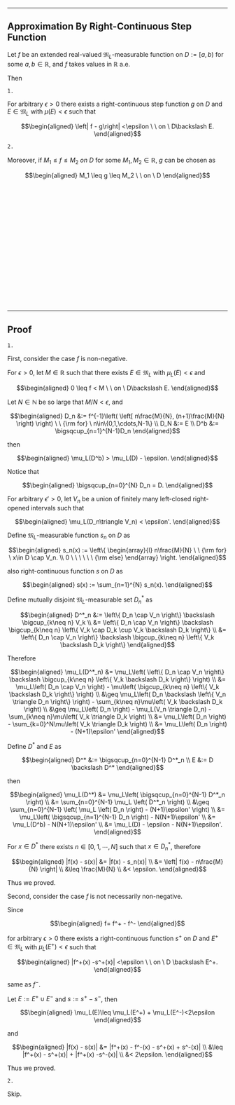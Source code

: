 
---
Approximation By Right-Continuous Step Function
---

Let $f$ be an extended real-valued $\mathfrak{M}_L$-measurable function on $D:=[a, b)$ for some $a, b\in\mathbb{R}$, and $f$ takes values in $\mathbb{R}$ a.e.

Then

`1.`

For arbitrary $\epsilon>0$ there exists a right-continuous step function $g$ on $D$ and $E\in\mathfrak{M}_L$ with $\mu(E)<\epsilon$ such that

$$\begin{aligned}
\left| f - g\right| <\epsilon \ \ on \ D\backslash E.
\end{aligned}$$

`2.`

Moreover, if $M_1\leq f \leq M_2 \ on \ D$ for some $M_1, M_2 \in \mathbb{R}$, $g$ can be chosen as

$$\begin{aligned}
M_1 \leq g \leq M_2 \ \ on \ D
\end{aligned}$$

<br>
<br>
<br>
<br>
<br>
<br>
<br>
<br>
<br>
<br>
<br>
<br>
<br>
<br>
<br>
<br>


---
Proof
---

`1.`

First, consider the case $f$ is non-negative.

For $\epsilon>0$, let $M\in\mathbb{R}$ such that there exists $E\in\mathfrak{M}_L$ with $\mu_L(E)<\epsilon$ and

$$\begin{aligned}
0 \leq f < M \ \ on \ D\backslash E.
\end{aligned}$$

Let $N\in\mathbb{N}$ be so large that $M/N<\epsilon$, and

$$\begin{aligned}
D_n
&:= f^{-1}\left(
    \left[
        n\frac{M}{N}, (n+1)\frac{M}{N}
    \right)
\right)
\ \ {\rm for} \ n\in\{0,1,\cdots,N-1\} \\
D_N
&:= E \\
D^b &:= \bigsqcup_{n=1}^{N-1}D_n
\end{aligned}$$

then

$$\begin{aligned}
\mu_L(D^b) > \mu_L(D) - \epsilon.
\end{aligned}$$

Notice that

$$\begin{aligned}
\bigsqcup_{n=0}^{N} D_n
= D.
\end{aligned}$$

For arbitrary $\epsilon'>0$, let $V_n$ be a union of finitely many left-closed right-opened intervals such that

$$\begin{aligned}
\mu_L(D_n\triangle V_n) < \epsilon'.
\end{aligned}$$

Define $\mathfrak{M}_L$-measurable function $s_n$ on $D$ as

$$\begin{aligned}
s_n(x)
:= \left\{
\begin{array}{l}
n\frac{M}{N} \ \ {\rm for} \ x\in D \cap V_n. \\
0 \ \ \ \ \ \ {\rm else}
\end{array}
\right.
\end{aligned}$$

also right-continuous function $s$ on $D$ as

$$\begin{aligned}
s(x)
:= \sum_{n=1}^{N} s_n(x).
\end{aligned}$$

Define mutually disjoint $\mathfrak{M}_L$-measurable set $D^*_n$ as 

$$\begin{aligned}
D^*_n
&:= \left\{
    D_n \cap V_n
\right\} \backslash \bigcup_{k\neq n} V_k \\
&= \left\{
    D_n \cap V_n
\right\} \backslash \bigcup_{k\neq n} \left\{
    V_k \cap D_k \cup V_k \backslash D_k
\right\} \\
&= \left\{
    D_n \cap V_n
\right\} \backslash \bigcup_{k\neq n} \left\{
    V_k \backslash D_k
\right\}
\end{aligned}$$

Therefore

$$\begin{aligned}
\mu_L(D^*_n)
&= \mu_L\left(
    \left\{
        D_n \cap V_n
    \right\} \backslash \bigcup_{k\neq n} \left\{
        V_k \backslash D_k
    \right\}
\right) \\
&= \mu_L\left(
    D_n \cap V_n
\right) - \mu\left(
    \bigcup_{k\neq n} \left\{
        V_k \backslash D_k
    \right\}
\right) \\
&\geq \mu_L\left(
    D_n \backslash \left\{
        V_n \triangle D_n
    \right\}
\right) - \sum_{k\neq n}\mu\left(
    V_k \backslash D_k
\right) \\
&\geq \mu_L\left(
    D_n
\right) - \mu_L(V_n \triangle D_n) - \sum_{k\neq n}\mu\left(
    V_k \triangle D_k
\right) \\
&= \mu_L\left(
    D_n
\right) - \sum_{k=0}^N\mu\left(
    V_k \triangle D_k
\right) \\
&= \mu_L\left(
    D_n
\right) - (N+1)\epsilon'
\end{aligned}$$

Define $D^*$ and $E$ as

$$\begin{aligned}
D^* &:= \bigsqcup_{n=0}^{N-1} D^*_n \\
E &:= D \backslash D^*
\end{aligned}$$

then

$$\begin{aligned}
\mu_L(D^*)
&= \mu_L\left(
    \bigsqcup_{n=0}^{N-1} D^*_n
\right) \\
&= \sum_{n=0}^{N-1} \mu_L \left(
    D^*_n
\right) \\
&\geq \sum_{n=0}^{N-1} \left(
    \mu_L \left(
        D_n
    \right) - (N+1)\epsilon'
\right) \\
&= \mu_L\left(
    \bigsqcup_{n=1}^{N-1} D_n
\right) - N(N+1)\epsilon' \\
&= \mu_L(D^b) - N(N+1)\epsilon' \\
&= \mu_L(D) - \epsilon - N(N+1)\epsilon'.
\end{aligned}$$

For $x\in D^*$ there exists $n\in [0, 1, \cdots, N]$ such that $x\in D^*_n$, therefore

$$\begin{aligned}
|f(x) - s(x)|
&= |f(x) - s_n(x)| \\
&= \left|
    f(x) - n\frac{M}{N}
\right| \\
&\leq \frac{M}{N} \\
&< \epsilon.
\end{aligned}$$

Thus we proved.

Second, consider the case $f$ is not necessarily non-negative.

Since 

$$\begin{aligned}
f= f^+ - f^-
\end{aligned}$$

for arbitrary $\epsilon>0$ there exists a right-continuous function $s^+$ on $D$ and $E^+\in\mathfrak{M}_L$ with $\mu_L(E^+)<\epsilon$ such that

$$\begin{aligned}
|f^+(x) -s^+(x)| <\epsilon \ \ on \ D \backslash E^+.
\end{aligned}$$

same as $f^-$.

Let $E:=E^+ \cup E^-$ and $s:= s^+ - s^-$, then

$$\begin{aligned}
\mu_L(E)\leq \mu_L(E^+) + \mu_L(E^-)<2\epsilon
\end{aligned}$$

and

$$\begin{aligned}
|f(x) - s(x)|
&= |f^+(x) - f^-(x) - s^+(x) + s^-(x)| \\
&\leq |f^+(x) - s^+(x)| + |f^+(x) -s^-(x)| \\
&< 2\epsilon.
\end{aligned}$$

Thus we proved.

`2.`

Skip.